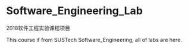# Software_Engineering_Lab
2018软件工程实验课程项目

This course if from SUSTech Software_Engineering, all of labs are here.
